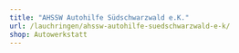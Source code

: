 ```yaml
---
title: "AHSSW Autohilfe Südschwarzwald e.K."
url: /lauchringen/ahssw-autohilfe-suedschwarzwald-e-k/
shop: Autowerkstatt
---
```

